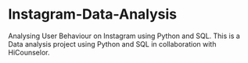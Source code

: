 # Instagram-Data-Analysis
Analysing User Behaviour on Instagram using Python and SQL. 
This is a Data analysis project using Python and SQL in collaboration with HiCounselor.
